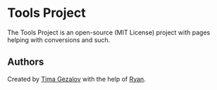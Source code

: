 # Tools Project

The Tools Project is an open-source (MIT License) project with pages helping with conversions and such.

## Authors

Created by [Tima Gezalov](https://www.github.com/timagez) with the help of [Ryan](https://www.github.com/starlessknights).
